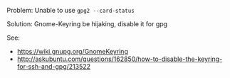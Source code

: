 Problem: Unable to use `gpg2 --card-status`

Solution: Gnome-Keyring be hijaking, disable it for gpg

See: 
- https://wiki.gnupg.org/GnomeKeyring
- http://askubuntu.com/questions/162850/how-to-disable-the-keyring-for-ssh-and-gpg/213522
